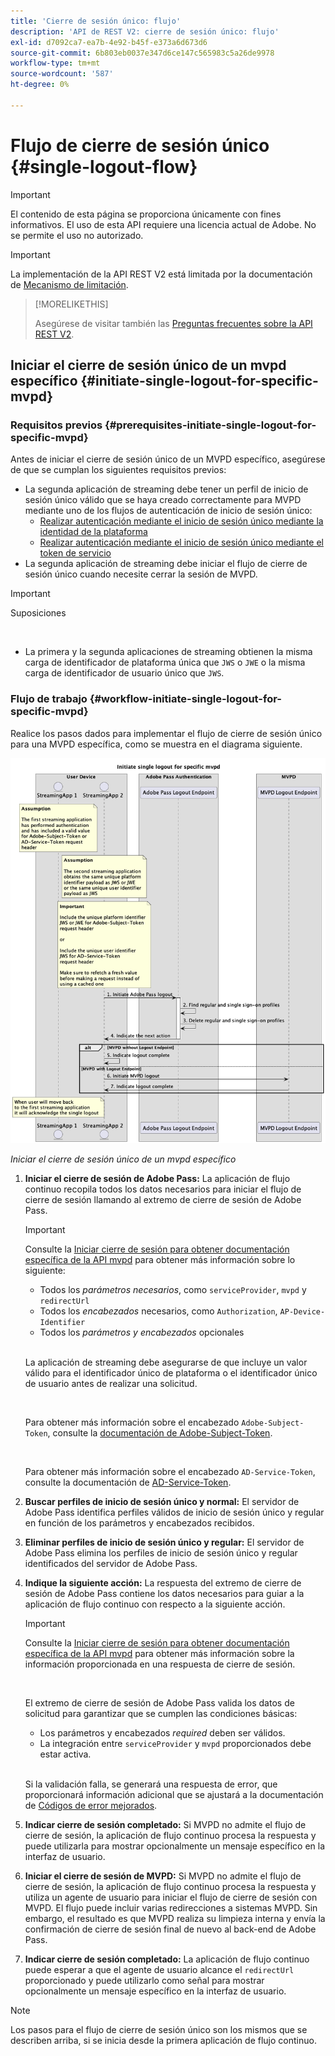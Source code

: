 ```yaml
---
title: 'Cierre de sesión único: flujo'
description: 'API de REST V2: cierre de sesión único: flujo'
exl-id: d7092ca7-ea7b-4e92-b45f-e373a6d673d6
source-git-commit: 6b803eb0037e347d6ce147c565983c5a26de9978
workflow-type: tm+mt
source-wordcount: '587'
ht-degree: 0%

---
```


# Flujo de cierre de sesión único {#single-logout-flow}

>[!IMPORTANT]
>
> El contenido de esta página se proporciona únicamente con fines informativos. El uso de esta API requiere una licencia actual de Adobe. No se permite el uso no autorizado.

>[!IMPORTANT]
>
> La implementación de la API REST V2 está limitada por la documentación de [Mecanismo de limitación](/help/authentication/integration-guide-programmers/throttling-mechanism.md).

>[!MORELIKETHIS]
>
> Asegúrese de visitar también las [Preguntas frecuentes sobre la API REST V2](/help/authentication/integration-guide-programmers/rest-apis/rest-api-v2/rest-api-v2-faqs.md#authentication-phase-faqs-general).

## Iniciar el cierre de sesión único de un mvpd específico {#initiate-single-logout-for-specific-mvpd}

### Requisitos previos {#prerequisites-initiate-single-logout-for-specific-mvpd}

Antes de iniciar el cierre de sesión único de un MVPD específico, asegúrese de que se cumplan los siguientes requisitos previos:

* La segunda aplicación de streaming debe tener un perfil de inicio de sesión único válido que se haya creado correctamente para MVPD mediante uno de los flujos de autenticación de inicio de sesión único:
   * [Realizar autenticación mediante el inicio de sesión único mediante la identidad de la plataforma](rest-api-v2-single-sign-on-platform-identity-flows.md)
   * [Realizar autenticación mediante el inicio de sesión único mediante el token de servicio](rest-api-v2-single-sign-on-service-token-flows.md)
* La segunda aplicación de streaming debe iniciar el flujo de cierre de sesión único cuando necesite cerrar la sesión de MVPD.

>[!IMPORTANT]
> 
> Suposiciones
>
> <br/>
> 
> * La primera y la segunda aplicaciones de streaming obtienen la misma carga de identificador de plataforma única que `JWS` o `JWE` o la misma carga de identificador de usuario único que `JWS`.

### Flujo de trabajo {#workflow-initiate-single-logout-for-specific-mvpd}

Realice los pasos dados para implementar el flujo de cierre de sesión único para una MVPD específica, como se muestra en el diagrama siguiente.

![Iniciar el cierre de sesión único de un mvpd específico](../../../../../assets/rest-api-v2/flows/single-sign-on-access-flows/rest-api-v2-initiate-single-logout-for-specific-mvpd-flow.png)

*Iniciar el cierre de sesión único de un mvpd específico*

1. **Iniciar el cierre de sesión de Adobe Pass:** La aplicación de flujo continuo recopila todos los datos necesarios para iniciar el flujo de cierre de sesión llamando al extremo de cierre de sesión de Adobe Pass.

   >[!IMPORTANT]
   >
   > Consulte la [Iniciar cierre de sesión para obtener documentación específica de la API mvpd](../../apis/logout-apis/rest-api-v2-logout-apis-initiate-logout-for-specific-mvpd.md) para obtener más información sobre lo siguiente:
   >
   > * Todos los _parámetros necesarios_, como `serviceProvider`, `mvpd` y `redirectUrl`
   > * Todos los _encabezados_ necesarios, como `Authorization`, `AP-Device-Identifier`
   > * Todos los _parámetros y encabezados_ opcionales
   >
   > <br/>
   >
   > La aplicación de streaming debe asegurarse de que incluye un valor válido para el identificador único de plataforma o el identificador único de usuario antes de realizar una solicitud.
   >
   > <br/>
   > 
   > Para obtener más información sobre el encabezado `Adobe-Subject-Token`, consulte la [documentación de Adobe-Subject-Token](../../appendix/headers/rest-api-v2-appendix-headers-adobe-subject-token.md).
   > 
   > <br/>
   > 
   > Para obtener más información sobre el encabezado `AD-Service-Token`, consulte la documentación de [AD-Service-Token](../../appendix/headers/rest-api-v2-appendix-headers-ad-service-token.md).

1. **Buscar perfiles de inicio de sesión único y normal:** El servidor de Adobe Pass identifica perfiles válidos de inicio de sesión único y regular en función de los parámetros y encabezados recibidos.

1. **Eliminar perfiles de inicio de sesión único y regular:** El servidor de Adobe Pass elimina los perfiles de inicio de sesión único y regular identificados del servidor de Adobe Pass.

1. **Indique la siguiente acción:** La respuesta del extremo de cierre de sesión de Adobe Pass contiene los datos necesarios para guiar a la aplicación de flujo continuo con respecto a la siguiente acción.

   >[!IMPORTANT]
   >
   > Consulte la [Iniciar cierre de sesión para obtener documentación específica de la API mvpd](../../apis/logout-apis/rest-api-v2-logout-apis-initiate-logout-for-specific-mvpd.md) para obtener más información sobre la información proporcionada en una respuesta de cierre de sesión.
   > 
   > <br/>
   > 
   > El extremo de cierre de sesión de Adobe Pass valida los datos de solicitud para garantizar que se cumplen las condiciones básicas:
   >
   > * Los parámetros y encabezados _required_ deben ser válidos.
   > * La integración entre `serviceProvider` y `mvpd` proporcionados debe estar activa.
   >
   > <br/>
   > 
   > Si la validación falla, se generará una respuesta de error, que proporcionará información adicional que se ajustará a la documentación de [Códigos de error mejorados](../../../../features-standard/error-reporting/enhanced-error-codes.md).

1. **Indicar cierre de sesión completado:** Si MVPD no admite el flujo de cierre de sesión, la aplicación de flujo continuo procesa la respuesta y puede utilizarla para mostrar opcionalmente un mensaje específico en la interfaz de usuario.

1. **Iniciar el cierre de sesión de MVPD:** Si MVPD no admite el flujo de cierre de sesión, la aplicación de flujo continuo procesa la respuesta y utiliza un agente de usuario para iniciar el flujo de cierre de sesión con MVPD. El flujo puede incluir varias redirecciones a sistemas MVPD. Sin embargo, el resultado es que MVPD realiza su limpieza interna y envía la confirmación de cierre de sesión final de nuevo al back-end de Adobe Pass.

1. **Indicar cierre de sesión completado:** La aplicación de flujo continuo puede esperar a que el agente de usuario alcance el `redirectUrl` proporcionado y puede utilizarlo como señal para mostrar opcionalmente un mensaje específico en la interfaz de usuario.

>[!NOTE]
>
> Los pasos para el flujo de cierre de sesión único son los mismos que se describen arriba, si se inicia desde la primera aplicación de flujo continuo.
